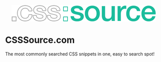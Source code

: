 <p align="center">
 <img src="https://github.com/NSDrowned/css-source/blob/master/public/logo-css-source-lightgray.png" alt="CSS Source">
</p>

# CSSSource.com

The most commonly searched CSS snippets in one, easy to search spot!
